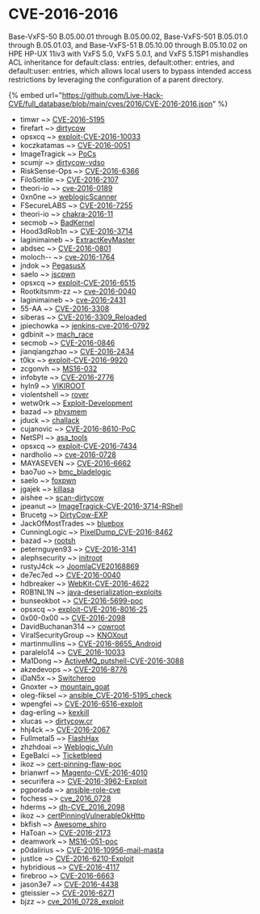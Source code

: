 # CVE-2016-2016

Base-VxFS-50 B.05.00.01 through B.05.00.02, Base-VxFS-501 B.05.01.0 through B.05.01.03, and Base-VxFS-51 B.05.10.00 through B.05.10.02 on HPE HP-UX 11iv3 with VxFS 5.0, VxFS 5.0.1, and VxFS 5.1SP1 mishandles ACL inheritance for default:class: entries, default:other: entries, and default:user: entries, which allows local users to bypass intended access restrictions by leveraging the configuration of a parent directory.

{% embed url="https://github.com/Live-Hack-CVE/full_database/blob/main/cves/2016/CVE-2016-2016.json" %}


* timwr ~> [CVE-2016-5195](https://www.alice-snow.ru/2016/database/cve-2016-2016/cve-2016-5195-timwr)
* firefart ~> [dirtycow](https://www.alice-snow.ru/2016/database/cve-2016-2016/dirtycow-firefart)
* opsxcq ~> [exploit-CVE-2016-10033](https://www.alice-snow.ru/2016/database/cve-2016-2016/exploit-cve-2016-10033-opsxcq)
* koczkatamas ~> [CVE-2016-0051](https://www.alice-snow.ru/2016/database/cve-2016-2016/cve-2016-0051-koczkatamas)
* ImageTragick ~> [PoCs](https://www.alice-snow.ru/2016/database/cve-2016-2016/pocs-imagetragick)
* scumjr ~> [dirtycow-vdso](https://www.alice-snow.ru/2016/database/cve-2016-2016/dirtycow-vdso-scumjr)
* RiskSense-Ops ~> [CVE-2016-6366](https://www.alice-snow.ru/2016/database/cve-2016-2016/cve-2016-6366-risksense-ops)
* FiloSottile ~> [CVE-2016-2107](https://www.alice-snow.ru/2016/database/cve-2016-2016/cve-2016-2107-filosottile)
* theori-io ~> [cve-2016-0189](https://www.alice-snow.ru/2016/database/cve-2016-2016/cve-2016-0189-theori-io)
* 0xn0ne ~> [weblogicScanner](https://www.alice-snow.ru/2016/database/cve-2016-2016/weblogicscanner-0xn0ne)
* FSecureLABS ~> [CVE-2016-7255](https://www.alice-snow.ru/2016/database/cve-2016-2016/cve-2016-7255-fsecurelabs)
* theori-io ~> [chakra-2016-11](https://www.alice-snow.ru/2016/database/cve-2016-2016/chakra-2016-11-theori-io)
* secmob ~> [BadKernel](https://www.alice-snow.ru/2016/database/cve-2016-2016/badkernel-secmob)
* Hood3dRob1n ~> [CVE-2016-3714](https://www.alice-snow.ru/2016/database/cve-2016-2016/cve-2016-3714-hood3drob1n)
* laginimaineb ~> [ExtractKeyMaster](https://www.alice-snow.ru/2016/database/cve-2016-2016/extractkeymaster-laginimaineb)
* abdsec ~> [CVE-2016-0801](https://www.alice-snow.ru/2016/database/cve-2016-2016/cve-2016-0801-abdsec)
* moloch-- ~> [cve-2016-1764](https://www.alice-snow.ru/2016/database/cve-2016-2016/cve-2016-1764-moloch--)
* jndok ~> [PegasusX](https://www.alice-snow.ru/2016/database/cve-2016-2016/pegasusx-jndok)
* saelo ~> [jscpwn](https://www.alice-snow.ru/2016/database/cve-2016-2016/jscpwn-saelo)
* opsxcq ~> [exploit-CVE-2016-6515](https://www.alice-snow.ru/2016/database/cve-2016-2016/exploit-cve-2016-6515-opsxcq)
* Rootkitsmm-zz ~> [cve-2016-0040](https://www.alice-snow.ru/2016/database/cve-2016-2016/cve-2016-0040-rootkitsmm-zz)
* laginimaineb ~> [cve-2016-2431](https://www.alice-snow.ru/2016/database/cve-2016-2016/cve-2016-2431-laginimaineb)
* 55-AA ~> [CVE-2016-3308](https://www.alice-snow.ru/2016/database/cve-2016-2016/cve-2016-3308-55-aa)
* siberas ~> [CVE-2016-3309_Reloaded](https://www.alice-snow.ru/2016/database/cve-2016-2016/cve-2016-3309_reloaded-siberas)
* jpiechowka ~> [jenkins-cve-2016-0792](https://www.alice-snow.ru/2016/database/cve-2016-2016/jenkins-cve-2016-0792-jpiechowka)
* gdbinit ~> [mach_race](https://www.alice-snow.ru/2016/database/cve-2016-2016/mach_race-gdbinit)
* secmob ~> [CVE-2016-0846](https://www.alice-snow.ru/2016/database/cve-2016-2016/cve-2016-0846-secmob)
* jianqiangzhao ~> [CVE-2016-2434](https://www.alice-snow.ru/2016/database/cve-2016-2016/cve-2016-2434-jianqiangzhao)
* t0kx ~> [exploit-CVE-2016-9920](https://www.alice-snow.ru/2016/database/cve-2016-2016/exploit-cve-2016-9920-t0kx)
* zcgonvh ~> [MS16-032](https://www.alice-snow.ru/2016/database/cve-2016-2016/ms16-032-zcgonvh)
* infobyte ~> [CVE-2016-2776](https://www.alice-snow.ru/2016/database/cve-2016-2016/cve-2016-2776-infobyte)
* hyln9 ~> [VIKIROOT](https://www.alice-snow.ru/2016/database/cve-2016-2016/vikiroot-hyln9)
* violentshell ~> [rover](https://www.alice-snow.ru/2016/database/cve-2016-2016/rover-violentshell)
* wetw0rk ~> [Exploit-Development](https://www.alice-snow.ru/2016/database/cve-2016-2016/exploit-development-wetw0rk)
* bazad ~> [physmem](https://www.alice-snow.ru/2016/database/cve-2016-2016/physmem-bazad)
* jduck ~> [challack](https://www.alice-snow.ru/2016/database/cve-2016-2016/challack-jduck)
* cujanovic ~> [CVE-2016-8610-PoC](https://www.alice-snow.ru/2016/database/cve-2016-2016/cve-2016-8610-poc-cujanovic)
* NetSPI ~> [asa_tools](https://www.alice-snow.ru/2016/database/cve-2016-2016/asa_tools-netspi)
* opsxcq ~> [exploit-CVE-2016-7434](https://www.alice-snow.ru/2016/database/cve-2016-2016/exploit-cve-2016-7434-opsxcq)
* nardholio ~> [cve-2016-0728](https://www.alice-snow.ru/2016/database/cve-2016-2016/cve-2016-0728-nardholio)
* MAYASEVEN ~> [CVE-2016-6662](https://www.alice-snow.ru/2016/database/cve-2016-2016/cve-2016-6662-mayaseven)
* bao7uo ~> [bmc_bladelogic](https://www.alice-snow.ru/2016/database/cve-2016-2016/bmc_bladelogic-bao7uo)
* saelo ~> [foxpwn](https://www.alice-snow.ru/2016/database/cve-2016-2016/foxpwn-saelo)
* jgajek ~> [killasa](https://www.alice-snow.ru/2016/database/cve-2016-2016/killasa-jgajek)
* aishee ~> [scan-dirtycow](https://www.alice-snow.ru/2016/database/cve-2016-2016/scan-dirtycow-aishee)
* jpeanut ~> [ImageTragick-CVE-2016-3714-RShell](https://www.alice-snow.ru/2016/database/cve-2016-2016/imagetragick-cve-2016-3714-rshell-jpeanut)
* Brucetg ~> [DirtyCow-EXP](https://www.alice-snow.ru/2016/database/cve-2016-2016/dirtycow-exp-brucetg)
* JackOfMostTrades ~> [bluebox](https://www.alice-snow.ru/2016/database/cve-2016-2016/bluebox-jackofmosttrades)
* CunningLogic ~> [PixelDump_CVE-2016-8462](https://www.alice-snow.ru/2016/database/cve-2016-2016/pixeldump_cve-2016-8462-cunninglogic)
* bazad ~> [rootsh](https://www.alice-snow.ru/2016/database/cve-2016-2016/rootsh-bazad)
* peternguyen93 ~> [CVE-2016-3141](https://www.alice-snow.ru/2016/database/cve-2016-2016/cve-2016-3141-peternguyen93)
* alephsecurity ~> [initroot](https://www.alice-snow.ru/2016/database/cve-2016-2016/initroot-alephsecurity)
* rustyJ4ck ~> [JoomlaCVE20168869](https://www.alice-snow.ru/2016/database/cve-2016-2016/joomlacve20168869-rustyj4ck)
* de7ec7ed ~> [CVE-2016-0040](https://www.alice-snow.ru/2016/database/cve-2016-2016/cve-2016-0040-de7ec7ed)
* hdbreaker ~> [WebKit-CVE-2016-4622](https://www.alice-snow.ru/2016/database/cve-2016-2016/webkit-cve-2016-4622-hdbreaker)
* R0B1NL1N ~> [java-deserialization-exploits](https://www.alice-snow.ru/2016/database/cve-2016-2016/java-deserialization-exploits-r0b1nl1n)
* bunseokbot ~> [CVE-2016-5699-poc](https://www.alice-snow.ru/2016/database/cve-2016-2016/cve-2016-5699-poc-bunseokbot)
* opsxcq ~> [exploit-CVE-2016-8016-25](https://www.alice-snow.ru/2016/database/cve-2016-2016/exploit-cve-2016-8016-25-opsxcq)
* 0x00-0x00 ~> [CVE-2016-2098](https://www.alice-snow.ru/2016/database/cve-2016-2016/cve-2016-2098-0x00-0x00)
* DavidBuchanan314 ~> [cowroot](https://www.alice-snow.ru/2016/database/cve-2016-2016/cowroot-davidbuchanan314)
* ViralSecurityGroup ~> [KNOXout](https://www.alice-snow.ru/2016/database/cve-2016-2016/knoxout-viralsecuritygroup)
* martinmullins ~> [CVE-2016-8655_Android](https://www.alice-snow.ru/2016/database/cve-2016-2016/cve-2016-8655_android-martinmullins)
* paralelo14 ~> [CVE_2016-10033](https://www.alice-snow.ru/2016/database/cve-2016-2016/cve_2016-10033-paralelo14)
* Ma1Dong ~> [ActiveMQ_putshell-CVE-2016-3088](https://www.alice-snow.ru/2016/database/cve-2016-2016/activemq_putshell-cve-2016-3088-ma1dong)
* akzedevops ~> [CVE-2016-8776](https://www.alice-snow.ru/2016/database/cve-2016-2016/cve-2016-8776-akzedevops)
* iDaN5x ~> [Switcheroo](https://www.alice-snow.ru/2016/database/cve-2016-2016/switcheroo-idan5x)
* Gnoxter ~> [mountain_goat](https://www.alice-snow.ru/2016/database/cve-2016-2016/mountain_goat-gnoxter)
* oleg-fiksel ~> [ansible_CVE-2016-5195_check](https://www.alice-snow.ru/2016/database/cve-2016-2016/ansible_cve-2016-5195_check-oleg-fiksel)
* wpengfei ~> [CVE-2016-6516-exploit](https://www.alice-snow.ru/2016/database/cve-2016-2016/cve-2016-6516-exploit-wpengfei)
* dag-erling ~> [kexkill](https://www.alice-snow.ru/2016/database/cve-2016-2016/kexkill-dag-erling)
* xlucas ~> [dirtycow.cr](https://www.alice-snow.ru/2016/database/cve-2016-2016/dirtycow.cr-xlucas)
* hhj4ck ~> [CVE-2016-2067](https://www.alice-snow.ru/2016/database/cve-2016-2016/cve-2016-2067-hhj4ck)
* Fullmetal5 ~> [FlashHax](https://www.alice-snow.ru/2016/database/cve-2016-2016/flashhax-fullmetal5)
* zhzhdoai ~> [Weblogic_Vuln](https://www.alice-snow.ru/2016/database/cve-2016-2016/weblogic_vuln-zhzhdoai)
* EgeBalci ~> [Ticketbleed](https://www.alice-snow.ru/2016/database/cve-2016-2016/ticketbleed-egebalci)
* ikoz ~> [cert-pinning-flaw-poc](https://www.alice-snow.ru/2016/database/cve-2016-2016/cert-pinning-flaw-poc-ikoz)
* brianwrf ~> [Magento-CVE-2016-4010](https://www.alice-snow.ru/2016/database/cve-2016-2016/magento-cve-2016-4010-brianwrf)
* securifera ~> [CVE-2016-3962-Exploit](https://www.alice-snow.ru/2016/database/cve-2016-2016/cve-2016-3962-exploit-securifera)
* pgporada ~> [ansible-role-cve](https://www.alice-snow.ru/2016/database/cve-2016-2016/ansible-role-cve-pgporada)
* fochess ~> [cve_2016_0728](https://www.alice-snow.ru/2016/database/cve-2016-2016/cve_2016_0728-fochess)
* hderms ~> [dh-CVE_2016_2098](https://www.alice-snow.ru/2016/database/cve-2016-2016/dh-cve_2016_2098-hderms)
* ikoz ~> [certPinningVulnerableOkHttp](https://www.alice-snow.ru/2016/database/cve-2016-2016/certpinningvulnerableokhttp-ikoz)
* bkfish ~> [Awesome_shiro](https://www.alice-snow.ru/2016/database/cve-2016-2016/awesome_shiro-bkfish)
* HaToan ~> [CVE-2016-2173](https://www.alice-snow.ru/2016/database/cve-2016-2016/cve-2016-2173-hatoan)
* deamwork ~> [MS16-051-poc](https://www.alice-snow.ru/2016/database/cve-2016-2016/ms16-051-poc-deamwork)
* p0dalirius ~> [CVE-2016-10956-mail-masta](https://www.alice-snow.ru/2016/database/cve-2016-2016/cve-2016-10956-mail-masta-p0dalirius)
* justlce ~> [CVE-2016-6210-Exploit](https://www.alice-snow.ru/2016/database/cve-2016-2016/cve-2016-6210-exploit-justlce)
* hybridious ~> [CVE-2016-4117](https://www.alice-snow.ru/2016/database/cve-2016-2016/cve-2016-4117-hybridious)
* firebroo ~> [CVE-2016-6663](https://www.alice-snow.ru/2016/database/cve-2016-2016/cve-2016-6663-firebroo)
* jason3e7 ~> [CVE-2016-4438](https://www.alice-snow.ru/2016/database/cve-2016-2016/cve-2016-4438-jason3e7)
* gteissier ~> [CVE-2016-6271](https://www.alice-snow.ru/2016/database/cve-2016-2016/cve-2016-6271-gteissier)
* bjzz ~> [cve_2016_0728_exploit](https://www.alice-snow.ru/2016/database/cve-2016-2016/cve_2016_0728_exploit-bjzz)
